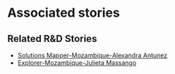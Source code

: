 # Associated stories

<!-- !!DO NOT REMOVE!! start autogenerated hyperlinks -->
## Related R&D Stories
- [Solutions Mapper\-Mozambique\-Alexandra Antunez](/stories/?doc=SolutionMappers_MOZ)
- [Explorer\-Mozambique\-Julieta Massango](/stories/?doc=Explorers_MOZ)
<!-- !!DO NOT REMOVE!! end autogenerated hyperlinks -->